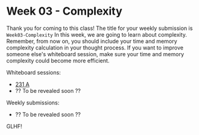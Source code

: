 # Week 03 - Complexity

Thank you for coming to this class! The title for your weekly submission is `Week03-Complexity`
In this week, we are going to learn about complexity. Remember, from now on, you should include your time and memory complexity calculation in your thought process. If you want to improve someone else's whiteboard session, make sure your time and memory complexity could become more efficient.

Whiteboard sessions:
- [231 A](http://codeforces.com/contest/231/problem/A)
- ?? To be revealed soon ??

Weekly submissions:
- ?? To be revealed soon ??

GLHF!
